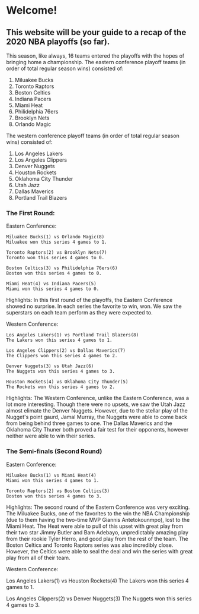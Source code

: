 # Welcome!
## This website will be your guide to a recap of the 2020 NBA playoffs (so far).
This season, like always, 16 teams entered the playoffs with the hopes of bringing home a championship.
  The eastern conference playoff teams (in order of total regular season wins) consisted of:
  1. Miluakee Bucks
  2. Toronto Raptors
  3. Boston Celtics
  4. Indiana Pacers
  5. Miami Heat
  6. Philidelphia 76ers
  7. Brooklyn Nets
  8. Orlando Magic
  
  The western conference playoff teams (in order of total regular season wins) consisted of:
  1. Los Angeles Lakers
  2. Los Angeles Clippers
  3. Denver Nuggets
  4. Houston Rockets
  5. Oklahoma City Thunder
  6. Utah Jazz
  7. Dallas Maverics
  8. Portland Trail Blazers
  
  ### The First Round:
  Eastern Conference:
  
    Miluakee Bucks(1) vs Orlando Magic(8)   
    Miluakee won this series 4 games to 1.
    
    Toronto Raptors(2) vs Brooklyn Nets(7)
    Toronto won this series 4 games to 0.
    
    Boston Celtics(3) vs Philidelphia 76ers(6)
    Boston won this series 4 games to 0.
    
    Miami Heat(4) vs Indiana Pacers(5)
    Miami won this series 4 games to 0.
  
  Highlights: In this first round of the playoffs, the Eastern Conference showed no surprise. In each series the favorite to win, won. We saw the superstars on each team perform as they were expected to. 
  
  Western Conference: 
    
    Los Angeles Lakers(1) vs Portland Trail Blazers(8)
    The Lakers won this series 4 games to 1.
    
    Los Angeles Clippers(2) vs Dallas Maverics(7)
    The Clippers won this series 4 games to 2.
    
    Denver Nuggets(3) vs Utah Jazz(6)
    The Nuggets won this series 4 games to 3.
    
    Houston Rockets(4) vs Oklahoma City Thunder(5)
    The Rockets won this series 4 games to 2.
  
  Highlights: The Western Conference, unlike the Eastern Conference, was a lot more interesting. Though there were no upsets, we saw the Utah Jazz almost elimate the Denver Nuggets. However, due to the stellar play of the Nugget's point gaurd, Jamal Murray, the Nuggets were able to come back from being behind three games to one. The Dallas Maverics and the Oklahoma City Thuner both proved a fair test for their opponents, however neither were able to win their series. 
 
### The Semi-finals (Second Round)
Eastern Conference:
    
    Miluakee Bucks(1) vs Miami Heat(4)
    Miami won this series 4 games to 1.
    
    Toronto Raptors(2) vs Boston Celtics(3)
    Boston won this series 4 games to 3.
  
  Highlights: The second round of the Eastern Conference was very exciting. The Miluakee Bucks, one of the favorites to the win the NBA Championship (due to them having the two-time MVP Giannis Antetokounmpo), lost to the Miami Heat. The Heat were able to pull of this upset with great play from their two star Jimmy Butler and Bam Adebayo, unpredictably amazing play from their rookie Tyler Herro, and good play from the rest of the team. 
    The Boston Celtics and Toronto Raptors series was also incredibly close. However, the Celtics were able to seal the deal and win the series with great play from all of their team.
    
Western Conference:
  
  Los Angeles Lakers(1) vs Houston Rockets(4)
  The Lakers won this series 4 games to 1.
  
  Los Angeles Clippers(2) vs Denver Nuggets(3)
  The Nuggets won this series 4 games to 3. 
    
    
    
    
    
    
  
